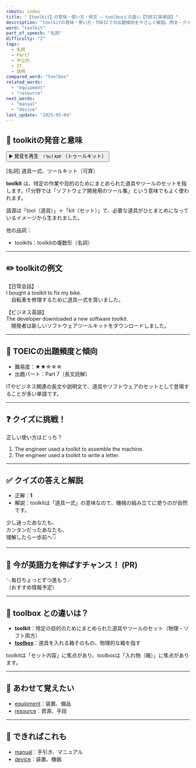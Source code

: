 ```yaml
---
robots: index
title: "【toolkit】の意味・使い方・例文 ― toolboxとの違い【TOEIC英単語】"
description: "toolkitの意味・使い方・TOEICでの出題傾向をやさしく解説。例文・クイズ付きでtoolboxとの違いもわかりやすく学べます。"
word: "toolkit"
part_of_speech: "名詞"
difficulty: "2"
tags:
  - 名詞
  - Part7
  - 中立的
  - IT
  - 説明
compared_word: "toolbox"
related_words:
  - "equipment"
  - "resource"
next_words:
  - "manual"
  - "device"
last_update: "2025-05-04"
---
```


## 🔰 toolkitの発音と意味

<button class="play-audio" onclick="playTTS('toolkit')">
  <span class="play-audio-main">
    ▶️ 発音を再生　/ˈtuːlˌkɪt/
  </span>
  <span class="play-audio-sub">
    （トゥールキット）
  </span>
</button>

[名詞] 道具一式、ツールキット（可算）

**toolkit** は、特定の作業や目的のためにまとめられた道具やツールのセットを指します。IT分野では「ソフトウェア開発用のツール集」という意味でもよく使われます。

語源は「tool（道具）」＋「kit（セット）」で、必要な道具がひとまとめになっているイメージから生まれました。

他の品詞：  
- toolkits：toolkitの複数形（名詞）

---

## ✏️ toolkitの例文

【日常会話】  
I bought a toolkit to fix my bike.  
　自転車を修理するために道具一式を買いました。

【ビジネス英語】  
The developer downloaded a new software toolkit.  
　開発者は新しいソフトウェアツールキットをダウンロードしました。

---

## 🎯 TOEICの出題頻度と傾向

- 難易度：★★☆☆☆
- 出題パート：Part 7（長文読解）

ITやビジネス関連の長文や説明文で、道具やソフトウェアのセットとして登場することが多い単語です。

---

## ❓ クイズに挑戦！

正しい使い方はどっち？

1. The engineer used a toolkit to assemble the machine.  
2. The engineer used a toolkit to write a letter.

---

## ✅ クイズの答えと解説

- 正解：**1**
- 解説：toolkitは「道具一式」の意味なので、機械の組み立てに使うのが自然です。

少し迷ったあなたも、  
カンタンだったあなたも、  
理解したら一歩前へ👇️

---

## 🚀 今が英語力を伸ばすチャンス！ (PR)

<div class="info-center">
＼毎日ちょっとずつ進もう／<br>  
（おすすめ情報予定）
</div>

---

## 🤔  toolbox との違いは？

- **toolkit**：特定の目的のためにまとめられた道具やツールのセット（物理・ソフト両方）
- **[toolbox](/word/toolbox)**：道具を入れる箱そのもの、物理的な箱を指す

toolkitは「セット内容」に焦点があり、toolboxは「入れ物（箱）」に焦点があります。

---

## 🧩 あわせて覚えたい

- [equipment](/word/equipment)：装置、備品
- [resource](/word/resource)：資源、手段

---

## 📖 できればこれも

- [manual](/word/manual)：手引き、マニュアル
- [device](/word/device)：装置、機器

<!-- cvid: aid40_bid11 -->
